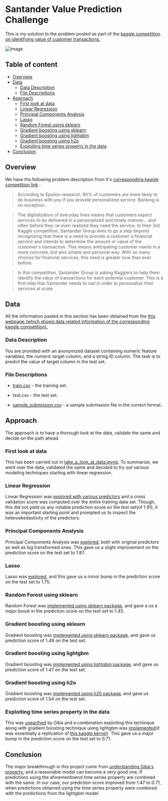 Santander Value Prediction Challenge
======================
This is my solution to the problem posted as part of the  [kaggle competition on identifying value of customer transactions.](https://www.kaggle.com/c/santander-value-prediction-challenge/)

 ![image](https://github.com/babinu-uthup-4JESUS/Kaggle_Santander_Value_Prediction_Challenge/blob/master/rel_images/santander_value_prediction_challenge_comp.png)

## Table of content

- [Overview](#overview)
- [Data](#data)
    - [Data Description](#data-description)
    - [File Descriptions](#file-descriptions)
- [Approach](#approach)
    - [First look at data](#first-look-at-data)
    - [Linear Regression](#linear-regression)    
    - [Principal Components Analysis](#principal-components-analysis)       
    - [Lasso](#lasso)            
    - [Random Forest using sklearn](#random-forest-using-sklearn)                
    - [Gradient boosting using sklearn](#gradient-boosting-using-sklearn)                    
    - [Gradient boosting using lightgbm](#gradient-boosting-using-lightgbm)                        
    - [Gradient boosting using h2o](#gradient-boosting-using-h2o)                            
    - [Exploiting time series property in the data](#exploiting-time-series-property-in-the-data)                             
- [Conclusion](#conclusion)

## Overview

We have the following problem description from it's [corresponding kaggle competition link](https://www.kaggle.com/c/santander-value-prediction-challenge/overview/description) :
>According to Epsilon research, 80% of customers are more likely to do business with you if you provide personalized service. Banking is no exception.

>The digitalization of everyday lives means that customers expect services to be delivered in a personalized and timely manner… and often before they´ve even realized they need the service. In their 3rd Kaggle competition, Santander Group aims to go a step beyond recognizing that there is a need to provide a customer a financial service and intends to determine the amount or value of the customer's transaction. This means anticipating customer needs in a more concrete, but also simple and personal way. With so many choices for financial services, this need is greater now than ever before.

>In this competition, Santander Group is asking Kagglers to help them identify the value of transactions for each potential customer. This is a first step that Santander needs to nail in order to personalize their services at scale.

## Data

All the information pasted in this section has been obtained from the [this webpage (which shows data related information of the corresponding kaggle competition).](https://www.kaggle.com/c/santander-value-prediction-challenge/data)


### Data Description
 
You are provided with an anonymized dataset containing numeric feature variables, the numeric target column, and a string ID column. The task is to predict the value of target column in the test set.

### File Descriptions

- [train.csv](https://github.com/babinu-uthup-4JESUS/Kaggle_Santander_Value_Prediction_Challenge/blob/master/input/train.csv) - the training set.

- test.csv - the test set.

- [sample_submission.csv](https://github.com/babinu-uthup-4JESUS/Kaggle_Santander_Value_Prediction_Challenge/blob/master/input/test.csv) - a sample submission file in the correct format.

## Approach

The approach is to have a thorough look at the data, validate the same and decide on the path ahead.

### First look at data

This has been carried out in [take_a_look_at_data.ipynb](https://github.com/babinu-uthup-4JESUS/Kaggle_Santander_Value_Prediction_Challenge/blob/master/first_look/take_a_look_at_data.ipynb). To summarize,  we went over the data, validated the same and decided to try out various modeling techniques starting with linear regression.

### Linear Regression

Linear Regression was [explored with various predictors](https://github.com/babinu-uthup-4JESUS/Kaggle_Santander_Value_Prediction_Challenge/blob/master/modelling_approaches/linear_regression/linear_regression.ipynb) and a cross validation score was computed over the entire training data set. Though, this did not yield us any notable prediction score on the test set(of 1.91), it was an important starting point and prompted us to inspect the heteroskedasticity of the predictors.

### Principal Components Analysis

Principal Components Analysis was [explored,](https://github.com/babinu-uthup-4JESUS/Kaggle_Santander_Value_Prediction_Challenge/blob/master/modelling_approaches/principal_components_analysis/principal_components_analysis.ipynb) both with original predictors as well as log transformed ones. This gave us a slight improvement on the prediction score on the test set to 1.87.

### Lasso

Lasso was [explored,](https://github.com/babinu-uthup-4JESUS/Kaggle_Santander_Value_Prediction_Challenge/blob/master/modelling_approaches/lasso/lasso.ipynb) and this gave us a minor bump in the prediction score on the test set to 1.75.

### Random Forest using sklearn

Random Forest was [implemented using sklearn package](https://github.com/babinu-uthup-4JESUS/Kaggle_Santander_Value_Prediction_Challenge/blob/master/modelling_approaches/random_forest/random_forest_sklearn.ipynb), and gave a us a major boost in the prediction score on the test set to 1.45.

### Gradient boosting using sklearn

Gradient boosting was [implemented using sklearn package](https://github.com/babinu-uthup-4JESUS/Kaggle_Santander_Value_Prediction_Challenge/blob/master/modelling_approaches/gradient_boosting/gradient_boosting_sklearn.ipynb), and gave us prediction score of 1.49 on the test set.

### Gradient boosting using lightgbm

Gradient boosting was [implemented using lightgbm package](https://github.com/babinu-uthup-4JESUS/Kaggle_Santander_Value_Prediction_Challenge/blob/master/modelling_approaches/gradient_boosting/gradient_boosting_lightgbm.ipynb), and gave us prediction score of 1.47 on the test set.

### Gradient boosting using h2o

Gradient boosting was [implemented using h20 package](https://github.com/babinu-uthup-4JESUS/Kaggle_Santander_Value_Prediction_Challenge/blob/master/modelling_approaches/gradient_boosting/gradient_boosting_h2o.ipynb), and gave us prediction score of 1.54 on the test set.

### Exploiting time series property in the data

This was [unearthed](https://www.kaggle.com/titericz/the-property-by-giba) by Giba and a  combination exploiting this techinque along with gradient boosting technique using lightgbm was [implemented](https://github.com/babinu-uthup-4JESUS/Kaggle_Santander_Value_Prediction_Challenge/blob/master/modelling_approaches/explore_giba_property/explore_giba_property.ipynb)(it was essentially a replication of [this kaggle kernel](https://www.kaggle.com/dfrumkin/a-simple-way-to-use-giba-s-features-v2)). This gave us a major bump in the prediction score on the test set to 0.71.

## Conclusion

The major breakthrough in this project came from [understanding Giba's property.](https://www.kaggle.com/titericz/the-property-by-giba) and a reasonable model can become a very good one, if predictions using the aforementioend time series property are combined with the same. In our case, our prediction score improved from 1.47 to 0.71, when predictions obtained using the time series property were combined with the predictions from the lightgbm model.
